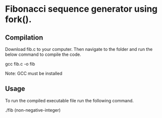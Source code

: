 # Fibonacci sequence generator using fork().


## Compilation

Download fib.c to your computer. Then navigate to the folder and run the below command to compile the code.

gcc fib.c -o fib

Note: GCC must be installed


## Usage

To run the compiled executable file run the following command.

./fib (non-negative-integer)
